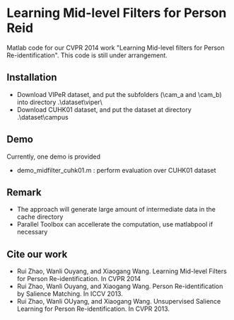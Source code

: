 Learning Mid-level Filters for Person Reid
==========================================

Matlab code for our CVPR 2014 work "Learning Mid-level filters for Person Re-identification". This code is still under arrangement.


Installation
------------
- Download VIPeR dataset, and put the subfolders (\cam_a and \cam_b) into directory .\dataset\viper\
- Download CUHK01 dataset, and put the dataset at directory .\dataset\campus

Demo
----
Currently, one demo is provided

- demo_midfilter_cuhk01.m : perform evaluation over CUHK01 dataset

Remark
------
- The approach will generate large amount of intermediate data in the cache directory
- Parallel Toolbox can accellerate the computation, use matlabpool if necessary

Cite our work
-------------
- Rui Zhao, Wanli Ouyang, and Xiaogang Wang. Learning Mid-level Filters for Person Re-identification. In CVPR 2014
- Rui Zhao, Wanli Ouyang, and Xiaogang Wang. Person Re-identification by Salience Matching. In ICCV 2013.
- Rui Zhao, Wanli OUyang, and Xiaogang Wang. Unsupervised Salience Learning for Person Re-identification. In CVPR 2013.
